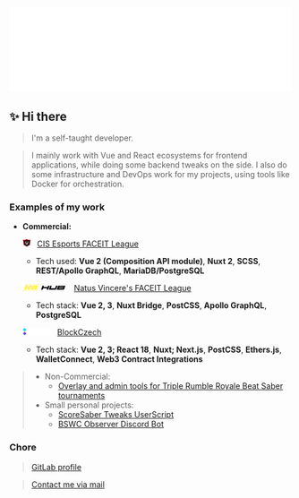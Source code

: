 ![Metrics](/github-metrics.svg)

## ✨ Hi there 
> I'm a self-taught developer.

> I mainly work with Vue and React ecosystems for frontend applications, while doing some backend tweaks on the side. I also do some infrastructure and DevOps work for my projects, using tools like Docker for orchestration.

### Examples of my work
 - **Commercial:**

   <img src="./assets/cis-shield.png" alt="CIS Esports" height="14"/>&nbsp;&nbsp;&nbsp;[CIS Esports FACEIT League](https://cisesports.com)

   - Tech used: **Vue 2 (Composition API module)**, **Nuxt 2**, **SCSS**, **REST/Apollo GraphQL**, **MariaDB/PostgreSQL**

   <img src="./assets/navi-flat.svg" alt="NAVINATION Hub" width="80"/>&nbsp;&nbsp;&nbsp;[Natus Vincere's FACEIT League](https://hub.navi.gg)

   - Tech stack: **Vue 2, 3**, **Nuxt Bridge**, **PostCSS**, **Apollo GraphQL**, **PostgreSQL**

   <img src="./assets/blockczech.png" alt="Blockczech" width="50"/>&nbsp;&nbsp;&nbsp;[BlockCzech](https://blockczech.io/)

   - Tech stack: **Vue 2, 3; React 18**, **Nuxt; Next.js**, **PostCSS**, **Ethers.js**, **WalletConnect**, **Web3 Contract Integrations**

> - Non-Commercial:
>   - [Overlay and admin tools for Triple Rumble Royale Beat Saber tournaments](https://discord.gg/9fcutjAggV 
)
> - Small personal projects: 
>   - [ScoreSaber Tweaks UserScript](https://gitlab.com/flameflick/scoresaber-tweaks)
>   - [BSWC Observer Discord Bot](https://gitlab.com/flameflick/bswc-observer)

### Chore
> [GitLab profile](https://gitlab.com/flameflick)

> [Contact me via mail](mailto:flameflick@pm.me)
